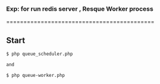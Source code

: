  ### Exp: for run redis server , Resque Worker process ###

===========================================

## Start ##

```sh
$ php queue_scheduler.php

and

$ php queue-worker.php
```